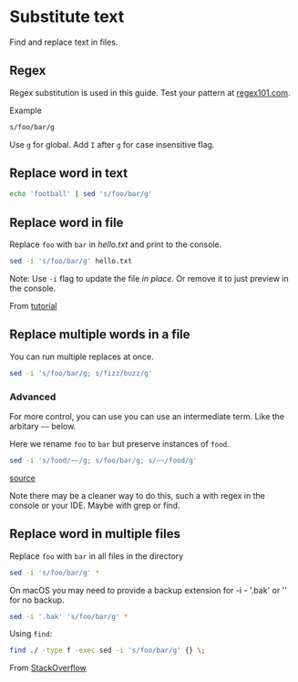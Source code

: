 # Substitute text

Find and replace text in files.

## Regex

Regex substitution is used in this guide. Test your pattern at [regex101.com](https://regex101.com/).

Example

```sh
s/foo/bar/g
```

Use `g` for global. Add `I` after `g` for case insensitive flag.

## Replace word in text

```sh
echo 'football' | sed 's/foo/bar/g'
```

## Replace word in file

Replace `foo` with `bar` in _hello.txt_ and print to the console.

```sh
sed -i 's/foo/bar/g' hello.txt
```

Note: Use `-i` flag to update the file _in place_. Or remove it to just preview in the console.

From [tutorial](https://www.cyberciti.biz/faq/how-to-use-sed-to-find-and-replace-text-in-files-in-linux-unix-shell/)


## Replace multiple words in a file

You can run multiple replaces at once.

```sh
sed -i 's/foo/bar/g; s/fizz/buzz/g'
```

### Advanced

For more control, you can use you can use an intermediate term. Like the arbitary `~~` below.

Here we rename `foo` to `bar` but preserve instances of `food`.

```sh
sed -i 's/food/~~/g; s/foo/bar/g; s/~~/food/g'
```

[source](https://stackoverflow.com/questions/26568952/how-to-replace-multiple-patterns-at-once-with-sed)

Note there may be a cleaner way to do this, such a with regex in the console or your IDE. Maybe with grep or find.

## Replace word in multiple files

Replace `foo` with `bar` in all files in the directory

```sh
sed -i 's/foo/bar/g' *
```

On macOS you may need to provide a backup extension for -i - '.bak' or '' for no backup.

```sh
sed -i '.bak' 's/foo/bar/g' *
```

Using `find`:

```sh
find ./ -type f -exec sed -i 's/foo/bar/g' {} \;
```


From [StackOverflow](https://stackoverflow.com/questions/11392478/how-to-replace-a-string-in-multiple-files-in-linux-command-line)
